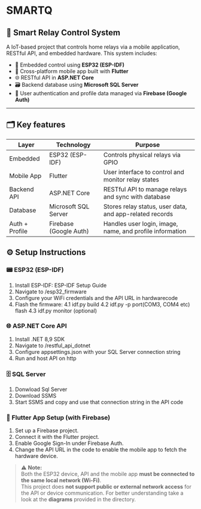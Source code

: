# SMARTQ

## 🔧 Smart Relay Control System

A IoT-based project that controls home relays via a mobile application, RESTful API, and embedded hardware. This system includes:

- 🧠 Embedded control using **ESP32 (ESP-IDF)**
- 📱 Cross-platform mobile app built with **Flutter**
- 🌐 RESTful API in **ASP.NET Core**
- 🗃️ Backend database using **Microsoft SQL Server**
- 🔐 User authentication and profile data managed via **Firebase (Google Auth)**

---

## 🗂️ Key features
| Layer          | Technology             | Purpose                                                  |
| -------------- | ---------------------- | -------------------------------------------------------- |
| Embedded       | ESP32 (ESP-IDF)        | Controls physical relays via GPIO                        |
| Mobile App     | Flutter                | User interface to control and monitor relay states       |
| Backend API    | ASP.NET Core           | RESTful API to manage relays and sync with database      |
| Database       | Microsoft SQL Server   | Stores relay status, user data, and app-related records  |
| Auth + Profile | Firebase (Google Auth) | Handles user login, image, name, and profile information |


## ⚙️ Setup Instructions
### 📟 ESP32 (ESP-IDF)
1. Install ESP-IDF: ESP-IDF Setup Guide
2. Navigate to /esp32_firmware
3. Configure your WiFi credentials and the API URL in hardwarecode 
4. Flash the firmware:
   4.1 idf.py build
   4.2 idf.py -p port(COM3, COM4 etc) flash
   4.3 idf.py monitor (optional)

### 🌐 ASP.NET Core API
1. Install .NET 8,9 SDK
2. Navigate to /restful_api_dotnet
3. Configure appsettings.json with your SQL Server connection string
4. Run and host API on http

### 🗄️ SQL Server
1. Donwload Sql Server
2. Download SSMS
3. Start SSMS and copy and use that connection string in the API code

### 📱 Flutter App Setup (with Firebase)
1. Set up a Firebase project.
3. Connect it with the Flutter project.
2. Enable Google Sign-In under Firebase Auth.
3. Change the API URL in the code to enable the mobile app to fetch the hardware device.

> ⚠️ **Note:**  
> Both the ESP32 device, API and the mobile app **must be connected to the same local network (Wi-Fi)**.  
> This project does **not support public or external network access** for the API or device communication.
> For better understanding take a look at the **diagrams** provided in the directory.
